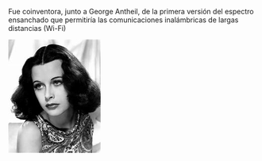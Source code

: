 Fue coinventora, junto a George Antheil, de la primera versión del espectro ensanchado que permitiría las comunicaciones inalámbricas de largas distancias (Wi-Fi)

![HedyLamar](/imagenes2/HedyLamar.png)
